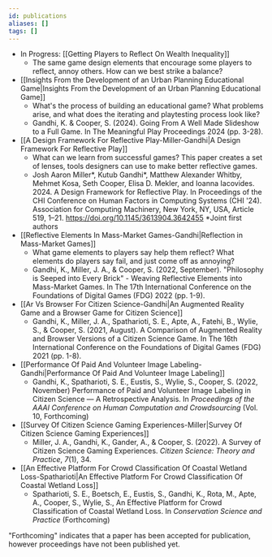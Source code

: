 ```yaml
---
id: publications
aliases: []
tags: []
---
```


 - In Progress: [[Getting Players to Reflect On Wealth Inequality]]
   - The same game design elements that encourage some players to reflect, annoy others. How can we best strike a balance?
 - [[Insights From the Development of an Urban Planning Educational Game|Insights From the Development of an Urban Planning Educational Game]]
   - What's the process of building an educational game? What problems arise, and what does the iterating and playtesting process look like?
   - Gandhi, K. & Cooper, S. (2024). Going From A Well Made Slideshow to a Full Game. In The Meaningful Play Proceedings 2024 (pp. 3-28).
 - [[A Design Framework For Reflective Play-Miller-Gandhi|A Design Framework For Reflective Play]]
   - What can we learn from successful games? This paper creates a set of lenses, tools designers can use to make better reflective games.
   - Josh Aaron Miller\*, Kutub Gandhi\*, Matthew Alexander Whitby, Mehmet Kosa, Seth Cooper, Elisa D. Mekler, and Ioanna Iacovides. 2024. A Design Framework for Reflective Play. In Proceedings of the CHI Conference on Human Factors in Computing Systems (CHI '24). Association for Computing Machinery, New York, NY, USA, Article 519, 1–21. https://doi.org/10.1145/3613904.3642455 \*Joint first authors
 - [[Reflective Elements In Mass-Market Games-Gandhi|Reflection in Mass-Market Games]]
   - What game elements to players say help them reflect? What elements do players say fail, and just come off as annoying?
   - Gandhi, K., Miller, J. A., & Cooper, S. (2022, September). "Philosophy is Seeped into Every Brick" - Weaving Reflective Elements into Mass-Market Games. In The 17th International Conference on the Foundations of Digital Games (FDG) 2022 (pp. 1-9).
 - [[Ar Vs Browser For Citizen Science-Gandhi|An Augmented Reality Game and a Browser Game for Citizen Science]]
   - Gandhi, K., Miller, J. A., Spatharioti, S. E., Apte, A., Fatehi, B., Wylie, S., & Cooper, S. (2021, August). A Comparison of Augmented Reality and Browser Versions of a Citizen Science Game. In The 16th International Conference on the Foundations of Digital Games (FDG) 2021 (pp. 1-8).
 - [[Performance Of Paid And Volunteer Image Labeling-Gandhi|Performance Of Paid And Volunteer Image Labeling]]
   - Gandhi, K., Spatharioti, S. E., Eustis, S., Wylie, S., Cooper, S. (2022, November) Performance of Paid and Volunteer Image Labeling in Citizen Science — A Retrospective Analysis. In *Proceedings of the AAAI Conference on Human Computation and Crowdsourcing* (Vol. 10, Forthcoming)
 - [[Survey Of Citizen Science Gaming Experiences-Miller|Survey Of Citizen Science Gaming Experiences]]
   - Miller, J. A., Gandhi, K., Gander, A., & Cooper, S. (2022). A Survey of Citizen Science Gaming Experiences. _Citizen Science: Theory and Practice_, _7_(1), 34.
 - [[An Effective Platform For Crowd Classification Of Coastal Wetland Loss-Spatharioti|An Effective Platform For Crowd Classification Of Coastal Wetland Loss]]
   - Spatharioti, S. E., Boetsch, E., Eustis, S., Gandhi, K., Rota, M., Apte, A., Cooper, S., Wylie, S., An Effective Platform for Crowd Classification of Coastal Wetland Loss. In *Conservation Science and Practice* (Forthcoming)

"Forthcoming" indicates that a paper has been accepted for publication, however proceedings have not been published yet.
